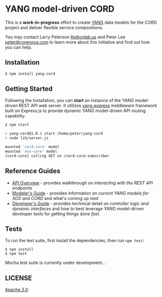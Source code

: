 # YANG model-driven CORD

This is a **work-in-progress** effort to create [YANG](http://tools.ietf.org/html/rfc6020) data models for
the CORD project and deliver flexible service compositions.

You may contact Larry Peterson <llp@onlab.us> and Peter Lee
<peter@corenova.com> to learn more about this initiative and find out how you can help.

## Installation

```bash
$ npm install yang-cord
```

## Getting Started

Following the installation, you can **start** an instance of the YANG model-driven REST API web server. It utilizes [yang-express](http://github.com/corenova/yang-express) middleware framework built on Express.js to provide dynamic YANG model-driven API routing capability.
```bash
$ npm start

> yang-cord@1.0.1 start /home/peter/yang-cord
> node lib/server.js

mounted 'cord-core' model
mounted 'xos-core' model
[cord-core] calling GET on /cord-core:subscriber
```

## Reference Guides

- [API Overview](./doc/api-overview.md) - provides walkthrough on *interacting with the REST API endpoints*
- [Modeler's Guide](./schema/README.md) - provides information on *current YANG models for XOS and CORD* and what's coming up next
- [Developer's Guide](./src/README.md) - provides technical detail on *controller logic and dynamic interfaces* and how to best leverage YANG model-driven developer tools for getting things done *fast*.

## Tests

To run the test suite, first install the dependencies, then run `npm
test`:
```
$ npm install
$ npm test
```
Mocha test suite is currently under development...

## LICENSE
  [Apache 2.0](LICENSE)

